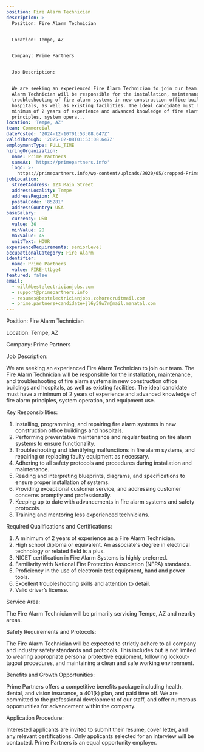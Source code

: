 ```yaml
---
position: Fire Alarm Technician
description: >-
  Position: Fire Alarm Technician


  Location: Tempe, AZ


  Company: Prime Partners


  Job Description:


  We are seeking an experienced Fire Alarm Technician to join our team. The Fire
  Alarm Technician will be responsible for the installation, maintenance, and
  troubleshooting of fire alarm systems in new construction office buildings and
  hospitals, as well as existing facilities. The ideal candidate must have a
  minimum of 2 years of experience and advanced knowledge of fire alarm
  principles, system opera...
location: 'Tempe, AZ'
team: Commercial
datePosted: '2024-12-10T01:53:08.647Z'
validThrough: '2025-02-08T01:53:08.647Z'
employmentType: FULL_TIME
hiringOrganization:
  name: Prime Partners
  sameAs: 'https://primepartners.info'
  logo: >-
    https://primepartners.info/wp-content/uploads/2020/05/cropped-Prime-Partners-Logo-NO-BG-1-1.png
jobLocation:
  streetAddress: 123 Main Street
  addressLocality: Tempe
  addressRegion: AZ
  postalCode: '85281'
  addressCountry: USA
baseSalary:
  currency: USD
  value: 36
  minValue: 28
  maxValue: 45
  unitText: HOUR
experienceRequirements: seniorLevel
occupationalCategory: Fire Alarm
identifier:
  name: Prime Partners
  value: FIRE-ttbge4
featured: false
email:
  - will@bestelectricianjobs.com
  - support@primepartners.info
  - resumes@bestelectricianjobs.zohorecruitmail.com
  - prime.partners+candidate+jl6y59w7r@mail.manatal.com
---
```




Position: Fire Alarm Technician

Location: Tempe, AZ

Company: Prime Partners

Job Description:

We are seeking an experienced Fire Alarm Technician to join our team. The Fire Alarm Technician will be responsible for the installation, maintenance, and troubleshooting of fire alarm systems in new construction office buildings and hospitals, as well as existing facilities. The ideal candidate must have a minimum of 2 years of experience and advanced knowledge of fire alarm principles, system operation, and equipment use.

Key Responsibilities:

1. Installing, programming, and repairing fire alarm systems in new construction office buildings and hospitals.
2. Performing preventative maintenance and regular testing on fire alarm systems to ensure functionality.
3. Troubleshooting and identifying malfunctions in fire alarm systems, and repairing or replacing faulty equipment as necessary.
4. Adhering to all safety protocols and procedures during installation and maintenance.
5. Reading and interpreting blueprints, diagrams, and specifications to ensure proper installation of systems.
6. Providing exceptional customer service, and addressing customer concerns promptly and professionally.
7. Keeping up to date with advancements in fire alarm systems and safety protocols.
8. Training and mentoring less experienced technicians.

Required Qualifications and Certifications:

1. A minimum of 2 years of experience as a Fire Alarm Technician.
2. High school diploma or equivalent. An associate's degree in electrical technology or related field is a plus.
3. NICET certification in Fire Alarm Systems is highly preferred.
4. Familiarity with National Fire Protection Association (NFPA) standards.
5. Proficiency in the use of electronic test equipment, hand and power tools.
6. Excellent troubleshooting skills and attention to detail.
7. Valid driver’s license.

Service Area: 

The Fire Alarm Technician will be primarily servicing Tempe, AZ and nearby areas.

Safety Requirements and Protocols:

The Fire Alarm Technician will be expected to strictly adhere to all company and industry safety standards and protocols. This includes but is not limited to wearing appropriate personal protective equipment, following lockout-tagout procedures, and maintaining a clean and safe working environment.

Benefits and Growth Opportunities:

Prime Partners offers a competitive benefits package including health, dental, and vision insurance, a 401(k) plan, and paid time off. We are committed to the professional development of our staff, and offer numerous opportunities for advancement within the company.

Application Procedure:

Interested applicants are invited to submit their resume, cover letter, and any relevant certifications. Only applicants selected for an interview will be contacted. Prime Partners is an equal opportunity employer.